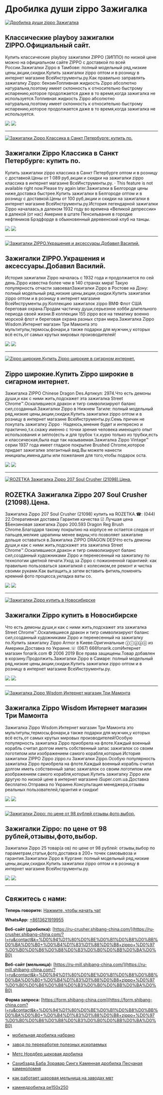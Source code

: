 # Дробилка души zippo Зажигалка

<a href="https://swt.shibang-china.com/?l=ru&img&k=%D0%94%D1%80%D0%BE%D0%B1%D0%B8%D0%BB%D0%BA%D0%B0+%D0%B4%D1%83%D1%88%D0%B8+zippo+%D0%97%D0%B0%D0%B6%D0%B8%D0%B3%D0%B0%D0%BB%D0%BA%D0%B0" target="_blank">![Дробилка души zippo Зажигалка](http://static.shibang-china.com/all-800x300/841.jpg)</a>

## Классические playboy зажигалки ZIPPO.Официальный сайт.
Купить классические playboy зажигалки ZIPPO (ЗИППО) по низкой цене можно на официальном сайте ZIPPO с доставкой по всей России.Зажигалки Zippo в Тамбове: полный модельный ряд,низкие цены,акции,скидки.Купить зажигалки zippo оптом и в розницу в интернет магазине ВсеИнструменты.ру.Как правильно заправлять зажигалку Zippo: бензинТопливная жидкость Zippo абсолютно натуральна,поэтому имеет склонность к относительно быстрому испарению,которое продолжается даже в то время,когда зажигалка не используется.Топливная жидкость Zippo абсолютно натуральна,поэтому имеет склонность к относительно быстрому испарению,которое продолжается даже в то время,когда зажигалка не используется.


<a href="https://whatsapp.shibangsoft.com/WhatsApp.php" target="_blank" title="WhatsApp">![](http://static.shibang-china.com/icon/whatsapp.png)</a> <a href="https://swt.shibang-china.com/?l=ru&icon&k=%D0%94%D1%80%D0%BE%D0%B1%D0%B8%D0%BB%D0%BA%D0%B0+%D0%B4%D1%83%D1%88%D0%B8+zippo+%D0%97%D0%B0%D0%B6%D0%B8%D0%B3%D0%B0%D0%BB%D0%BA%D0%B0" target="_blank">![](http://static.shibang-china.com/icon/chat-ru.png)</a>

---

<a href="https://swt.shibang-china.com/?l=ru&img&k=%D0%94%D1%80%D0%BE%D0%B1%D0%B8%D0%BB%D0%BA%D0%B0+%D0%B4%D1%83%D1%88%D0%B8+zippo+%D0%97%D0%B0%D0%B6%D0%B8%D0%B3%D0%B0%D0%BB%D0%BA%D0%B0" target="_blank">![Зажигалки Zippo Классика в Санкт Петербурге: купить по.](http://static.shibang-china.com/all-800x300/863.jpg)</a>

## Зажигалки Zippo Классика в Санкт Петербурге: купить по.
Купить зажигалки zippo классика в Санкт Петербурге оптом и в розницу с доставкой.Цены от 1 089 руб,акции и скидки на зажигалки zippo классика в интернет магазине ВсеИнструменты.ру.&nbsp;&#0183;&#32;This feature is not available right now.Please try again later.Зажигалки в Белгороде цены ниже,доставка быстрее.Купить зажигалки в Белгороде оптом и в розницу с доставкой.Цены от 100 руб,акции и скидки на зажигалки в интернет магазине ВсеИнструменты.ру.История легендарной зажигалки Zippo началаась,в далеком 1932 году во времена &#171;Великой депрессии&#187; в далекой (от нас) Америке в штате Пенсильвания в городке нефтяников Брэдфорде в обыкновенный деревенский клуб на танцы.


<a href="https://whatsapp.shibangsoft.com/WhatsApp.php" target="_blank" title="WhatsApp">![](http://static.shibang-china.com/icon/whatsapp.png)</a> <a href="https://swt.shibang-china.com/?l=ru&icon&k=%D0%94%D1%80%D0%BE%D0%B1%D0%B8%D0%BB%D0%BA%D0%B0+%D0%B4%D1%83%D1%88%D0%B8+zippo+%D0%97%D0%B0%D0%B6%D0%B8%D0%B3%D0%B0%D0%BB%D0%BA%D0%B0" target="_blank">![](http://static.shibang-china.com/icon/chat-ru.png)</a>

---

<a href="https://swt.shibang-china.com/?l=ru&img&k=%D0%94%D1%80%D0%BE%D0%B1%D0%B8%D0%BB%D0%BA%D0%B0+%D0%B4%D1%83%D1%88%D0%B8+zippo+%D0%97%D0%B0%D0%B6%D0%B8%D0%B3%D0%B0%D0%BB%D0%BA%D0%B0" target="_blank">![Зажигалки ZIPPO.Украшения и аксессуары.Добавил Василий.](http://static.shibang-china.com/all-800x300/753.jpg)</a>

## Зажигалки ZIPPO.Украшения и аксессуары.Добавил Василий.
История зажигалки Zippo началась с 1932 года и продолжается по сей день.Zippo известна более чем в 140 странах мира! Такую популярность отчасти завоевалЗажигалки Zippo в Ростове на Дону: полный модельный ряд,низкие цены,акции,скидки.Купить зажигалки zippo оптом и в розницу в интернет магазине ВсеИнструменты.ру.Коллекцию зажигалок zippo ВМФ Флот США береговая охрана.Продам частичку души,серьезное хобби длительного периода своей жизни.В коллекции 155 zippo все на тематику военно морской флот и береговая охрана разных стран мира.Зажигалка Zippo Wisdom.Интернет магазин Три Мамонта это мультитулы,термосы,фонари,а также подарки для мужчин,у которых всё есть,от самых крутых мировых производителей!


<a href="https://whatsapp.shibangsoft.com/WhatsApp.php" target="_blank" title="WhatsApp">![](http://static.shibang-china.com/icon/whatsapp.png)</a> <a href="https://swt.shibang-china.com/?l=ru&icon&k=%D0%94%D1%80%D0%BE%D0%B1%D0%B8%D0%BB%D0%BA%D0%B0+%D0%B4%D1%83%D1%88%D0%B8+zippo+%D0%97%D0%B0%D0%B6%D0%B8%D0%B3%D0%B0%D0%BB%D0%BA%D0%B0" target="_blank">![](http://static.shibang-china.com/icon/chat-ru.png)</a>

---

<a href="https://swt.shibang-china.com/?l=ru&img&k=%D0%94%D1%80%D0%BE%D0%B1%D0%B8%D0%BB%D0%BA%D0%B0+%D0%B4%D1%83%D1%88%D0%B8+zippo+%D0%97%D0%B0%D0%B6%D0%B8%D0%B3%D0%B0%D0%BB%D0%BA%D0%B0" target="_blank">![Zippo широкие.Купить Zippo широкие в сигарном интернет.](http://static.shibang-china.com/all-800x300/736.jpg)</a>

## Zippo широкие.Купить Zippo широкие в сигарном интернет.
Зажигалка ZIPPO Chinese Dragon Des.Артикул: 2974.Что есть демоны души,и как с ними жить,подскажет эта зажигалка Street Chrome™.Оскалившиеся дракон и тигр символизируют баланс сил,созданный.Зажигалки Zippo в Нижнем Тагиле: полный модельный ряд,низкие цены,акции,скидки.Купить зажигалки zippo оптом и в розницу в интернет магазине ВсеИнструменты.ру.Семь причин не покупать зажигалку Zippo&nbsp;&#0183;&#32;Надеюсь,мнение будет и интересно и практично,т.к.скажу именно с точки зрения человека имеющего опыт использования и зиппо(есть и для трубок т.к.курю только из трубки,есть и классическая,была еще так называемая.Зажигалка Zippo Vintage™ серии 1937 года имеет гладкое покрытие Brushed Chrome,которое придает зажигалке элегантный вид.Вы можете нанести инициалы,имена,даты или пожелания для того,чтобы подарок оста.


<a href="https://whatsapp.shibangsoft.com/WhatsApp.php" target="_blank" title="WhatsApp">![](http://static.shibang-china.com/icon/whatsapp.png)</a> <a href="https://swt.shibang-china.com/?l=ru&icon&k=%D0%94%D1%80%D0%BE%D0%B1%D0%B8%D0%BB%D0%BA%D0%B0+%D0%B4%D1%83%D1%88%D0%B8+zippo+%D0%97%D0%B0%D0%B6%D0%B8%D0%B3%D0%B0%D0%BB%D0%BA%D0%B0" target="_blank">![](http://static.shibang-china.com/icon/chat-ru.png)</a>

---

<a href="https://swt.shibang-china.com/?l=ru&img&k=%D0%94%D1%80%D0%BE%D0%B1%D0%B8%D0%BB%D0%BA%D0%B0+%D0%B4%D1%83%D1%88%D0%B8+zippo+%D0%97%D0%B0%D0%B6%D0%B8%D0%B3%D0%B0%D0%BB%D0%BA%D0%B0" target="_blank">![ROZETKA Зажигалка Zippo 207 Soul Crusher (21098).Цена.](http://static.shibang-china.com/all-800x300/728.jpg)</a>

## ROZETKA Зажигалка Zippo 207 Soul Crusher (21098).Цена.
Зажигалка Zippo 207 Soul Crusher (21098) купить на ROZETKA.☎: (044) 22.Оперативная доставка Гарантия качества ☑ Лучшая цена $Бензиновая зажигалка Zippo 200.593 Dragon Reg Brush Chrome.Благодаря такому покрытию на корпусе не остается следов от пальцев,мелкие царапины менее видны,что позволяет зажигалке дольше оставаться в.Зажигалка ZIPPO DRAGON DESЧто есть демоны души,и как с ними жить,подскажет эта зажигалка Street Chrome™.Оскалившиеся дракон и тигр символизируют баланс сил,созданный художниками Zippo и перенесенный на зажигалку по технологии цветной печати.Уход за Zippo с пожизненной гарантией: как правильно пользоваться зажигалкой с колесиком,ее ремонт и чистка своими руками.Как вытащить,а затем вставить фитиль,поменять кремний фото процесса,укладка ваты со.


<a href="https://whatsapp.shibangsoft.com/WhatsApp.php" target="_blank" title="WhatsApp">![](http://static.shibang-china.com/icon/whatsapp.png)</a> <a href="https://swt.shibang-china.com/?l=ru&icon&k=%D0%94%D1%80%D0%BE%D0%B1%D0%B8%D0%BB%D0%BA%D0%B0+%D0%B4%D1%83%D1%88%D0%B8+zippo+%D0%97%D0%B0%D0%B6%D0%B8%D0%B3%D0%B0%D0%BB%D0%BA%D0%B0" target="_blank">![](http://static.shibang-china.com/icon/chat-ru.png)</a>

---

<a href="https://swt.shibang-china.com/?l=ru&img&k=%D0%94%D1%80%D0%BE%D0%B1%D0%B8%D0%BB%D0%BA%D0%B0+%D0%B4%D1%83%D1%88%D0%B8+zippo+%D0%97%D0%B0%D0%B6%D0%B8%D0%B3%D0%B0%D0%BB%D0%BA%D0%B0" target="_blank">![Зажигалки Zippo купить в Новосибирске](http://static.shibang-china.com/all-800x300/1032.jpg)</a>

## Зажигалки Zippo купить в Новосибирске
Что есть демоны души,и как с ними жить,подскажет эта зажигалка Street Chrome™.Оскалившиеся дракон и тигр символизируют баланс сил,созданный художниками Zippo и перенесенный на зажигалку по.Купить зажигалку Zippo Armor в Киеве.Оригинальные ⓩⓘⓟⓟⓞ из Америки.Доставка по Украине.☏ (067) 666fonarik.comИнтернет магазин fonarik.com &#169; 2006 2019 Все права защищены.Товар добавлен в корзину.Продолжить.Зажигалки Zippo в Самаре: полный модельный ряд,низкие цены,акции,скидки.Купить зажигалки zippo оптом и в розницу в интернет магазине ВсеИнструменты.ру.


<a href="https://whatsapp.shibangsoft.com/WhatsApp.php" target="_blank" title="WhatsApp">![](http://static.shibang-china.com/icon/whatsapp.png)</a> <a href="https://swt.shibang-china.com/?l=ru&icon&k=%D0%94%D1%80%D0%BE%D0%B1%D0%B8%D0%BB%D0%BA%D0%B0+%D0%B4%D1%83%D1%88%D0%B8+zippo+%D0%97%D0%B0%D0%B6%D0%B8%D0%B3%D0%B0%D0%BB%D0%BA%D0%B0" target="_blank">![](http://static.shibang-china.com/icon/chat-ru.png)</a>

---

<a href="https://swt.shibang-china.com/?l=ru&img&k=%D0%94%D1%80%D0%BE%D0%B1%D0%B8%D0%BB%D0%BA%D0%B0+%D0%B4%D1%83%D1%88%D0%B8+zippo+%D0%97%D0%B0%D0%B6%D0%B8%D0%B3%D0%B0%D0%BB%D0%BA%D0%B0" target="_blank">![Зажигалка Zippo Wisdom Интернет магазин Три Мамонта](http://static.shibang-china.com/all-800x300/743.jpg)</a>

## Зажигалка Zippo Wisdom Интернет магазин Три Мамонта
Зажигалка Zippo Wisdom.Интернет магазин Три Мамонта это мультитулы,термосы,фонари,а также подарки для мужчин,у которых всё есть,от самых крутых мировых производителей!Особую популярность зажигалка Zippo приобрела на флоте.Каждый военный корабль считал долгом иметь собственный запас зажигалок со своим логотипом или изображением самого корабля,которые.История зажигалки ZIPPO Zippo zippo.ru Зажигалки Zippo.Особую популярность зажигалка Zippo приобрела на флоте.Каждый военный корабль считал долгом иметь собственный запас зажигалок со своим логотипом или изображением самого корабля,которые.Купить зажигалку Zippo или другую по низкой цене в интернет магазине iSuper.com.ua.Доставка бесплатно.Отправка по Украине.Консультация менеджера,отзывы реальных пользователей,гарантия и скидки!


<a href="https://whatsapp.shibangsoft.com/WhatsApp.php" target="_blank" title="WhatsApp">![](http://static.shibang-china.com/icon/whatsapp.png)</a> <a href="https://swt.shibang-china.com/?l=ru&icon&k=%D0%94%D1%80%D0%BE%D0%B1%D0%B8%D0%BB%D0%BA%D0%B0+%D0%B4%D1%83%D1%88%D0%B8+zippo+%D0%97%D0%B0%D0%B6%D0%B8%D0%B3%D0%B0%D0%BB%D0%BA%D0%B0" target="_blank">![](http://static.shibang-china.com/icon/chat-ru.png)</a>

---

<a href="https://swt.shibang-china.com/?l=ru&img&k=%D0%94%D1%80%D0%BE%D0%B1%D0%B8%D0%BB%D0%BA%D0%B0+%D0%B4%D1%83%D1%88%D0%B8+zippo+%D0%97%D0%B0%D0%B6%D0%B8%D0%B3%D0%B0%D0%BB%D0%BA%D0%B0" target="_blank">![Зажигалки Zippo: по цене от 98 рублей,отзывы,фото,выбор.](http://static.shibang-china.com/all-800x300/1102.jpg)</a>

## Зажигалки Zippo: по цене от 98 рублей,отзывы,фото,выбор.
Зажигалки Zippo 25 товар(а ов) по цене от 98 рублей: отзывы,выбор по параметрам,статьи,фото,доставка в 200+ точек самовывоза и гарантия.Зажигалки Zippo в Кургане: полный модельный ряд,низкие цены,акции,скидки.Купить зажигалки zippo оптом и в розницу в интернет магазине ВсеИнструменты.ру.

<a href="https://whatsapp.shibangsoft.com/WhatsApp.php" target="_blank" title="WhatsApp">![](http://static.shibang-china.com/icon/whatsapp.png)</a> <a href="https://swt.shibang-china.com/?l=ru&icon&k=%D0%94%D1%80%D0%BE%D0%B1%D0%B8%D0%BB%D0%BA%D0%B0+%D0%B4%D1%83%D1%88%D0%B8+zippo+%D0%97%D0%B0%D0%B6%D0%B8%D0%B3%D0%B0%D0%BB%D0%BA%D0%B0" target="_blank">![](http://static.shibang-china.com/icon/chat-ru.png)</a>

---
## Свяжитесь с нами:

**Теперь говорите:** [Нажмите, чтобы начать чат](https://swt.shibang-china.com?l=ru&contact&k=%D0%94%D1%80%D0%BE%D0%B1%D0%B8%D0%BB%D0%BA%D0%B0+%D0%B4%D1%83%D1%88%D0%B8+zippo+%D0%97%D0%B0%D0%B6%D0%B8%D0%B3%D0%B0%D0%BB%D0%BA%D0%B0)

**WhatsApp:**  [+8613621919955](https://whatsapp.shibangsoft.com/WhatsApp.php)

**Веб-сайт (дробилка):** [https://ru-crusher.shibang-china.com/](https://ru-crusher.shibang-china.com/?l=ru&contact&k=%D0%94%D1%80%D0%BE%D0%B1%D0%B8%D0%BB%D0%BA%D0%B0+%D0%B4%D1%83%D1%88%D0%B8+zippo+%D0%97%D0%B0%D0%B6%D0%B8%D0%B3%D0%B0%D0%BB%D0%BA%D0%B0)

**Веб-сайт (мельница):** [https://ru-mill.shibang-china.com/](https://ru-mill.shibang-china.com/?l=ru&contact&k=%D0%94%D1%80%D0%BE%D0%B1%D0%B8%D0%BB%D0%BA%D0%B0+%D0%B4%D1%83%D1%88%D0%B8+zippo+%D0%97%D0%B0%D0%B6%D0%B8%D0%B3%D0%B0%D0%BB%D0%BA%D0%B0)

**Форма запроса:** [https://form.shibang-china.com](https://form.shibang-china.com?l=ru&contact&k=%D0%94%D1%80%D0%BE%D0%B1%D0%B8%D0%BB%D0%BA%D0%B0+%D0%B4%D1%83%D1%88%D0%B8+zippo+%D0%97%D0%B0%D0%B6%D0%B8%D0%B3%D0%B0%D0%BB%D0%BA%D0%B0)

* [мобильная дробилка набрано](../131/%D0%BC%D0%BE%D0%B1%D0%B8%D0%BB%D1%8C%D0%BD%D0%B0%D1%8F%20%D0%B4%D1%80%D0%BE%D0%B1%D0%B8%D0%BB%D0%BA%D0%B0%20%D0%BD%D0%B0%D0%B1%D1%80%D0%B0%D0%BD%D0%BE.md)

* [завод по переработке полезных ископаемых](../135/%D0%B7%D0%B0%D0%B2%D0%BE%D0%B4%20%D0%BF%D0%BE%20%D0%BF%D0%B5%D1%80%D0%B5%D1%80%D0%B0%D0%B1%D0%BE%D1%82%D0%BA%D0%B5%20%D0%BF%D0%BE%D0%BB%D0%B5%D0%B7%D0%BD%D1%8B%D1%85%20%D0%B8%D1%81%D0%BA%D0%BE%D0%BF%D0%B0%D0%B5%D0%BC%D1%8B%D1%85.md)

* [Метс Нордбер щековая дробилка](../133/%D0%9C%D0%B5%D1%82%D1%81%20%D0%9D%D0%BE%D1%80%D0%B4%D0%B1%D0%B5%D1%80%20%D1%89%D0%B5%D0%BA%D0%BE%D0%B2%D0%B0%D1%8F%20%D0%B4%D1%80%D0%BE%D0%B1%D0%B8%D0%BB%D0%BA%D0%B0.md)

* [Сахибзада Баба Зоравар Сингх Каменная дробилка Песчаная каменоломня](../133/%D0%A1%D0%B0%D1%85%D0%B8%D0%B1%D0%B7%D0%B0%D0%B4%D0%B0%20%D0%91%D0%B0%D0%B1%D0%B0%20%D0%97%D0%BE%D1%80%D0%B0%D0%B2%D0%B0%D1%80%20%D0%A1%D0%B8%D0%BD%D0%B3%D1%85%20%D0%9A%D0%B0%D0%BC%D0%B5%D0%BD%D0%BD%D0%B0%D1%8F%20%D0%B4%D1%80%D0%BE%D0%B1%D0%B8%D0%BB%D0%BA%D0%B0%20%D0%9F%D0%B5%D1%81%D1%87%D0%B0%D0%BD%D0%B0%D1%8F%20%D0%BA%D0%B0%D0%BC%D0%B5%D0%BD%D0%BE%D0%BB%D0%BE%D0%BC%D0%BD%D1%8F.md)

* [как работает шаровая мельница на заводах мвт](../135/%D0%BA%D0%B0%D0%BA%20%D1%80%D0%B0%D0%B1%D0%BE%D1%82%D0%B0%D0%B5%D1%82%20%D1%88%D0%B0%D1%80%D0%BE%D0%B2%D0%B0%D1%8F%20%D0%BC%D0%B5%D0%BB%D1%8C%D0%BD%D0%B8%D1%86%D0%B0%20%D0%BD%D0%B0%20%D0%B7%D0%B0%D0%B2%D0%BE%D0%B4%D0%B0%D1%85%20%D0%BC%D0%B2%D1%82.md)

* [камнедробилка pe150x250](../135/%D0%BA%D0%B0%D0%BC%D0%BD%D0%B5%D0%B4%D1%80%D0%BE%D0%B1%D0%B8%D0%BB%D0%BA%D0%B0%20pe150x250.md)